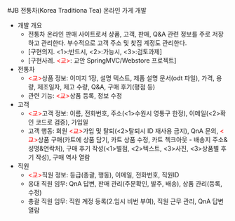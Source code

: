 #JB 전통차(Korea Traditiona Tea) 온라인 가게 개발

- 개발 개요
  - 전통차 온라인 판매 사이트로서 상품, 고객, 판매, Q&A 관련 정보를 주로 저장하고 관리한다. 부수적으로 고객 주소 및 찾집 계정도 관리한다.
  - [구현의지. <1>:반드시, <2>:가능시, <3>:검토과제]
  - [구현사례. <span style="color:red"><교></span>: 교안 SpringMVC/Webstore 프로젝트]
- 전통차
  - <span style="color:red"><교></span>상품 정보: 이미지 1장, 설명 텍스트, 제품 설명 문서(odt 파일), 가격, 용량, 제조일자, 제고 수량, Q&A, 구매 후기(평점 등)
  - 관련 기능: <span style="color:red"><교></span>상품 등록, 정보 수정
- 고객
  - <span style="color:red"><교></span>고객 정보: 이름, 전화번호, 주소(<1>수원시 영통구 한정), 이메일(<2>확인 코드로 검증), 가입일
  - 고객 행동: 회원 <span style="color:red"><교></span>가입 및 탈퇴(<2>탈퇴시 ID 재사용 금지), QnA 문의, <span style="color:red"><교></span>상품 구매(카트에 상품 담기, 카트 상품 수정, 카트 첵크아웃 - 배송지 주소&성명&연락처), 구매 후기 작성(<1>별점, <2>텍스트, <3>사진, <3>상품별 후기 작성), 구매 역사 열람
- 직원
  - <span style="color:red"><교></span>직원 정보: 등급(총괄, 행동), 이메일, 전화번호, 직원ID
  - 응대 직원 임무: QnA 답변, 판매 관리(주문확인, 발주, 배송), 상품 관리(등록, 수정)
  - 총괄 직원 임무: 직원 계정 등록(2.임시 비번 부여), 직원 근무 관리, QnA 답변 열람
